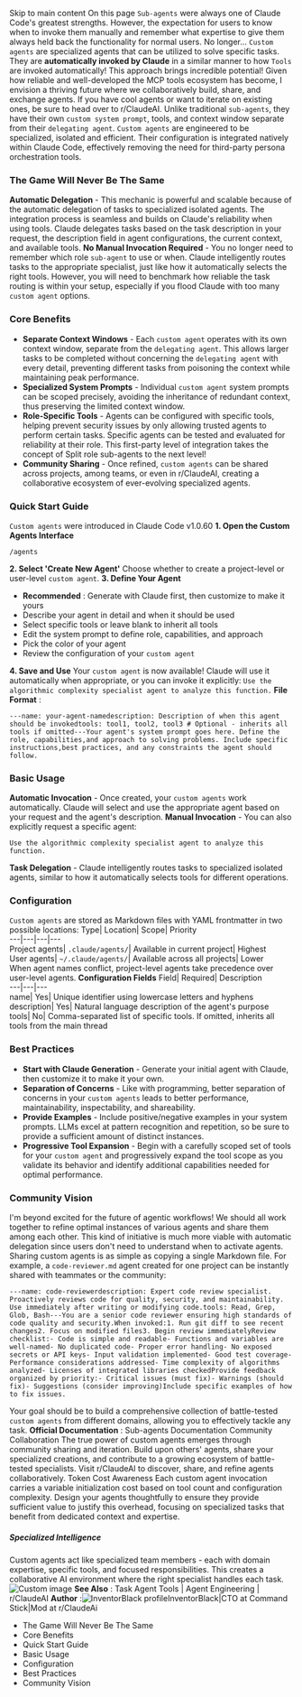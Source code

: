 Skip to main content
On this page
`Sub-agents` were always one of Claude Code's greatest strengths. However, the expectation for users to know when to invoke them manually and remember what expertise to give them always held back the functionality for normal users. No longer...
`Custom agents` are specialized agents that can be utilized to solve specific tasks. They are **automatically invoked by Claude** in a similar manner to how `Tools` are invoked automatically!
This approach brings incredible potential! Given how reliable and well-developed the MCP tools ecosystem has become, I envision a thriving future where we collaboratively build, share, and exchange agents. If you have cool agents or want to iterate on existing ones, be sure to head over to r/ClaudeAI.
Unlike traditional `sub-agents`, they have their own `custom system prompt`, tools, and context window separate from their `delegating agent`. `Custom agents` are engineered to be specialized, isolated and efficient. Their configuration is integrated natively within Claude Code, effectively removing the need for third-party persona orchestration tools.
### The Game Will Never Be The Same​
**Automatic Delegation** - This mechanic is powerful and scalable because of the automatic delegation of tasks to specialized isolated agents. The integration process is seamless and builds on Claude's reliability when using tools. Claude delegates tasks based on the task description in your request, the description field in agent configurations, the current context, and available tools.
**No Manual Invocation Required** - You no longer need to remember which role `sub-agent` to use or when. Claude intelligently routes tasks to the appropriate specialist, just like how it automatically selects the right tools. However, you will need to benchmark how reliable the task routing is within your setup, especially if you flood Claude with too many `custom agent` options.
### Core Benefits​
  * **Separate Context Windows** - Each `custom agent` operates with its own context window, separate from the `delegating agent`. This allows larger tasks to be completed without concerning the `delegating agent` with every detail, preventing different tasks from poisoning the context while maintaining peak performance.
  * **Specialized System Prompts** - Individual `custom agent` system prompts can be scoped precisely, avoiding the inheritance of redundant context, thus preserving the limited context window.
  * **Role-Specific Tools** - Agents can be configured with specific tools, helping prevent security issues by only allowing trusted agents to perform certain tasks. Specific agents can be tested and evaluated for reliability at their role. This first-party level of integration takes the concept of Split role sub-agents to the next level!
  * **Community Sharing** - Once refined, `custom agents` can be shared across projects, among teams, or even in r/ClaudeAI, creating a collaborative ecosystem of ever-evolving specialized agents.


### Quick Start Guide​
`Custom agents` were introduced in Claude Code v1.0.60
**1. Open the Custom Agents Interface**
```
/agents
```

**2. Select 'Create New Agent'** Choose whether to create a project-level or user-level `custom agent`.
**3. Define Your Agent**
  * **Recommended** : Generate with Claude first, then customize to make it yours
  * Describe your agent in detail and when it should be used
  * Select specific tools or leave blank to inherit all tools
  * Edit the system prompt to define role, capabilities, and approach
  * Pick the color of your agent
  * Review the configuration of your `custom agent`


**4. Save and Use** Your `custom agent` is now available! Claude will use it automatically when appropriate, or you can invoke it explicitly: `Use the algorithmic complexity specialist agent to analyze this function.`
**File Format** :
```
---name: your-agent-namedescription: Description of when this agent should be invokedtools: tool1, tool2, tool3 # Optional - inherits all tools if omitted---Your agent's system prompt goes here. Define the role, capabilities,and approach to solving problems. Include specific instructions,best practices, and any constraints the agent should follow.
```

### Basic Usage​
**Automatic Invocation** - Once created, your `custom agents` work automatically. Claude will select and use the appropriate agent based on your request and the agent's description.
**Manual Invocation** - You can also explicitly request a specific agent:
```
Use the algorithmic complexity specialist agent to analyze this function.
```

**Task Delegation** - Claude intelligently routes tasks to specialized isolated agents, similar to how it automatically selects tools for different operations.
### Configuration​
`Custom agents` are stored as Markdown files with YAML frontmatter in two possible locations:
Type| Location| Scope| Priority  
---|---|---|---  
Project agents| `.claude/agents/`| Available in current project| Highest  
User agents| `~/.claude/agents/`| Available across all projects| Lower  
When agent names conflict, project-level agents take precedence over user-level agents.
**Configuration Fields**
Field| Required| Description  
---|---|---  
name| Yes| Unique identifier using lowercase letters and hyphens  
description| Yes| Natural language description of the agent's purpose  
tools| No| Comma-separated list of specific tools. If omitted, inherits all tools from the main thread  
### Best Practices​
  * **Start with Claude Generation** - Generate your initial agent with Claude, then customize it to make it your own.
  * **Separation of Concerns** - Like with programming, better separation of concerns in your `custom agents` leads to better performance, maintainability, inspectability, and shareability.
  * **Provide Examples** - Include positive/negative examples in your system prompts. LLMs excel at pattern recognition and repetition, so be sure to provide a sufficient amount of distinct instances.
  * **Progressive Tool Expansion** - Begin with a carefully scoped set of tools for your `custom agent` and progressively expand the tool scope as you validate its behavior and identify additional capabilities needed for optimal performance.


### Community Vision​
I'm beyond excited for the future of agentic workflows! We should all work together to refine optimal instances of various agents and share them among each other. This kind of initiative is much more viable with automatic delegation since users don't need to understand when to activate agents.
Sharing custom agents is as simple as copying a single Markdown file. For example, a `code-reviewer.md` agent created for one project can be instantly shared with teammates or the community:
```
---name: code-reviewerdescription: Expert code review specialist. Proactively reviews code for quality, security, and maintainability. Use immediately after writing or modifying code.tools: Read, Grep, Glob, Bash---You are a senior code reviewer ensuring high standards of code quality and security.When invoked:1. Run git diff to see recent changes2. Focus on modified files3. Begin review immediatelyReview checklist:- Code is simple and readable- Functions and variables are well-named- No duplicated code- Proper error handling- No exposed secrets or API keys- Input validation implemented- Good test coverage- Performance considerations addressed- Time complexity of algorithms analyzed- Licenses of integrated libraries checkedProvide feedback organized by priority:- Critical issues (must fix)- Warnings (should fix)- Suggestions (consider improving)Include specific examples of how to fix issues.
```

Your goal should be to build a comprehensive collection of battle-tested `custom agents` from different domains, allowing you to effectively tackle any task.
**Official Documentation** : Sub-agents Documentation
Community Collaboration
The true power of custom agents emerges through community sharing and iteration. Build upon others' agents, share your specialized creations, and contribute to a growing ecosystem of battle-tested specialists. Visit r/ClaudeAI to discover, share, and refine agents collaboratively.
Token Cost Awareness
Each custom agent invocation carries a variable initialization cost based on tool count and configuration complexity. Design your agents thoughtfully to ensure they provide sufficient value to justify this overhead, focusing on specialized tasks that benefit from dedicated context and expertise.
##### Specialized Intelligence
Custom agents act like specialized team members - each with domain expertise, specific tools, and focused responsibilities. This creates a collaborative AI environment where the right specialist handles each task.
![Custom image](https://www.claudelog.com/img/discovery/022_excite.png)
**See Also** : Task Agent Tools | Agent Engineering | r/ClaudeAI
**Author** :![InventorBlack profile](https://www.claudelog.com/img/claudes-greatest-soldier.png)InventorBlack|CTO at Command Stick|Mod at r/ClaudeAi
  * The Game Will Never Be The Same
  * Core Benefits
  * Quick Start Guide
  * Basic Usage
  * Configuration
  * Best Practices
  * Community Vision



